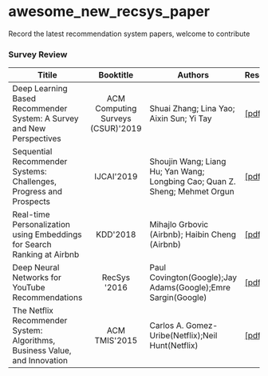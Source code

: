 # awesome_new_recsys_paper
Record the latest recommendation system papers, welcome to contribute

### Survey Review

| Titile                                                       |             Booktitle             | Authors                                                      | Resources                                                    |
| ------------------------------------------------------------ | :-------------------------------: | ------------------------------------------------------------ | ------------------------------------------------------------ |
| Deep Learning Based Recommender System: A Survey and New Perspectives | ACM Computing Surveys (CSUR)'2019 | Shuai Zhang; Lina Yao; Aixin Sun; Yi Tay                     | [[pdf]](https://arxiv.org/abs/1707.07435)                    |
| Sequential Recommender Systems: Challenges, Progress and Prospects |            IJCAI'2019             | Shoujin Wang; Liang Hu; Yan Wang; Longbing Cao; Quan Z. Sheng; Mehmet Orgun | [[pdf]](https://www.researchgate.net/publication/333044093_Sequential_Recommender_Systems_Challenges_Progress_and_Prospects) |
| Real-time Personalization using Embeddings for Search Ranking at Airbnb |             KDD'2018              | Mihajlo Grbovic (Airbnb); Haibin Cheng (Airbnb)              | [[pdf]](https://www.kdd.org/kdd2018/accepted-papers/view/real-time-personalization-using-embeddings-for-search-ranking-at-airbnb) |
| Deep Neural Networks for YouTube Recommendations             |           RecSys '2016            | Paul Covington(Google);Jay Adams(Google);Emre Sargin(Google) | [[pdf]](https://ai.google/research/pubs/pub45530)            |
| The Netflix Recommender System: Algorithms, Business Value, and Innovation |           ACM TMIS'2015           | Carlos A. Gomez-Uribe(Netflix);Neil Hunt(Netflix)            | [[pdf]](https://www.academia.edu/27800721/The_Netflix_Recommender_System_Algorithms_Business_Value_and_Innovation) |

